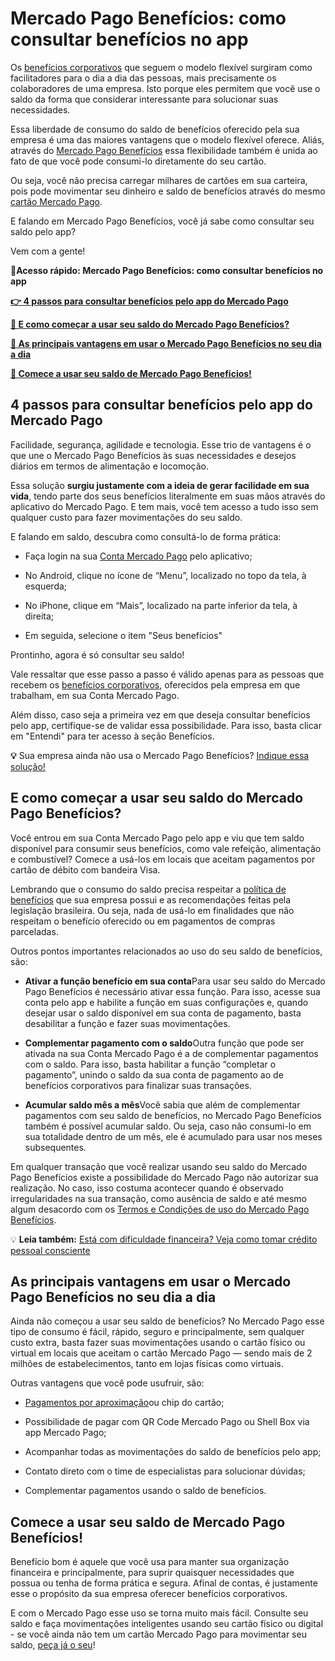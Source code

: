 # Mercado Pago Benefícios: como consultar benefícios no app

Os [benefícios corporativos](https://meubolso.mercadopago.com.br/beneficios-corporativos-mais-comuns) que seguem o modelo flexível surgiram como facilitadores para o dia a dia das pessoas, mais precisamente os colaboradores de uma empresa. Isto porque eles permitem que você use o saldo da forma que considerar interessante para solucionar suas necessidades.

Essa liberdade de consumo do saldo de benefícios oferecido pela sua empresa é uma das maiores vantagens que o modelo flexível oferece. Aliás, através do [Mercado Pago Benefícios](https://conteudo.mercadopago.com.br/mercado-pago-beneficios-como-usar) essa flexibilidade também é unida ao fato de que você pode consumi-lo diretamente do seu cartão.

Ou seja, você não precisa carregar milhares de cartões em sua carteira, pois pode movimentar seu dinheiro e saldo de benefícios através do mesmo [cartão Mercado Pago](https://conteudo.mercadopago.com.br/conheca-os-benef%C3%ADcios-de-comprar-com-o-cartao-mercado-pago).

E falando em Mercado Pago Benefícios, você já sabe como consultar seu saldo pelo app?

Vem com a gente!

**💙Acesso rápido: Mercado Pago Benefícios: como consultar benefícios no app**

**[👉 4 passos para consultar benefícios pelo app do Mercado Pago](#A)**

**[🤔 E como começar a usar seu saldo do Mercado Pago Benefícios?](#B)**

**[💪 As principais vantagens em usar o Mercado Pago Benefícios no seu dia a dia](#C)**

**[💙 Comece a usar seu saldo de Mercado Pago Benefícios!](#D)**

[](#)
## **4 passos para consultar benefícios pelo app do Mercado Pago**

Facilidade, segurança, agilidade e tecnologia. Esse trio de vantagens é o que une o Mercado Pago Benefícios às suas necessidades e desejos diários em termos de alimentação e locomoção.

Essa solução **surgiu justamente com a ideia de gerar facilidade em sua vida**, tendo parte dos seus benefícios literalmente em suas mãos através do aplicativo do Mercado Pago. E tem mais, você tem acesso a tudo isso sem qualquer custo para fazer movimentações do seu saldo.

E falando em saldo, descubra como consultá-lo de forma prática:

- Faça login na sua [Conta Mercado Pago](https://conteudo.mercadopago.com.br/conta-mercado-pago) pelo aplicativo; 

- No Android, clique no ícone de “Menu”, localizado no topo da tela, à esquerda; 

- No iPhone, clique em “Mais”, localizado na parte inferior da tela, à direita;

- Em seguida, selecione o item "Seus benefícios"

Prontinho, agora é só consultar seu saldo!

Vale ressaltar que esse passo a passo é válido apenas para as pessoas que recebem os [benefícios corporativos](https://meubolso.mercadopago.com.br/beneficios-corporativos-empresa-deve-oferecer), oferecidos pela empresa em que trabalham, em sua Conta Mercado Pago.

Além disso, caso seja a primeira vez em que deseja consultar benefícios pelo app, certifique-se de validar essa possibilidade. Para isso, basta clicar em "Entendi" para ter acesso à seção Benefícios.

**💡** Sua empresa ainda não usa o Mercado Pago Benefícios? [Indique essa solução!](https://www.mercadopago.com.br/beneficios-corporativos)

[](#)
## **E como começar a usar seu saldo do Mercado Pago Benefícios?**

Você entrou em sua Conta Mercado Pago pelo app e viu que tem saldo disponível para consumir seus benefícios, como vale refeição, alimentação e combustível? Comece a usá-los em locais que aceitam pagamentos por cartão de débito com bandeira Visa.

Lembrando que o consumo do saldo precisa respeitar a [política de benefícios](https://empresas.mercadopago.com.br/politica-de-beneficios) que sua empresa possui e as recomendações feitas pela legislação brasileira. Ou seja, nada de usá-lo em finalidades que não respeitam o benefício oferecido ou em pagamentos de compras parceladas.

Outros pontos importantes relacionados ao uso do seu saldo de benefícios, são:

- **Ativar a função benefício em sua conta**Para usar seu saldo do Mercado Pago Benefícios é necessário ativar essa função. Para isso, acesse sua conta pelo app e habilite a função em suas configurações e, quando desejar usar o saldo disponível em sua conta de pagamento, basta desabilitar a função e fazer suas movimentações. 

- **Complementar pagamento com o saldo**Outra função que pode ser ativada na sua Conta Mercado Pago é a de complementar pagamentos com o saldo. Para isso, basta habilitar a função “completar o pagamento”, unindo o saldo da sua conta de pagamento ao de benefícios corporativos para finalizar suas transações. 

- **Acumular saldo mês a mês**Você sabia que além de complementar pagamentos com seu saldo de benefícios, no Mercado Pago Benefícios também é possível acumular saldo. Ou seja, caso não consumi-lo em sua totalidade dentro de um mês, ele é acumulado para usar nos meses subsequentes. 

Em qualquer transação que você realizar usando seu saldo do Mercado Pago Benefícios existe a possibilidade do Mercado Pago não autorizar sua realização. No caso, isso costuma acontecer quando é observado irregularidades na sua transação, como ausência de saldo e até mesmo algum desacordo com os [Termos e Condições de uso do Mercado Pago Benefícios](https://www.mercadopago.com.br/ajuda/termos-condicoes-mercado-pago-beneficios-colaboradores_23316).

💡 **Leia também:** [Está com dificuldade financeira? Veja como tomar crédito pessoal consciente](https://meubolso.mercadopago.com.br/guia-do-credito-pessoal-consciente)

[](#)
## **As principais vantagens em usar o Mercado Pago Benefícios no seu dia a dia**

Ainda não começou a usar seu saldo de benefícios? No Mercado Pago esse tipo de consumo é fácil, rápido, seguro e principalmente, sem qualquer custo extra, basta fazer suas movimentações usando o cartão físico ou virtual em locais que aceitam o cartão Mercado Pago — sendo mais de 2 milhões de estabelecimentos, tanto em lojas físicas como virtuais.

Outras vantagens que você pode usufruir, são:

- [Pagamentos por aproximação](https://meubolso.mercadopago.com.br/como-usar-o-pagamento-por-aproximacao)ou chip do cartão; 

- Possibilidade de pagar com QR Code Mercado Pago ou Shell Box via app Mercado Pago; 

- Acompanhar todas as movimentações do saldo de benefícios pelo app; 

- Contato direto com o time de especialistas para solucionar dúvidas;

- Complementar pagamentos usando o saldo de benefícios. 

[](#)
## **Comece a usar seu saldo de Mercado Pago Benefícios!**

Benefício bom é aquele que você usa para manter sua organização financeira e principalmente, para suprir quaisquer necessidades que possua ou tenha de forma prática e segura. Afinal de contas, é justamente esse o propósito da sua empresa oferecer benefícios corporativos.

E com o Mercado Pago esse uso se torna muito mais fácil. Consulte seu saldo e faça movimentações inteligentes usando seu cartão físico ou digital - se você ainda não tem um cartão Mercado Pago para movimentar seu saldo, [peça já o seu](https://www.mercadopago.com.br/cartao/lista-de-espera)!